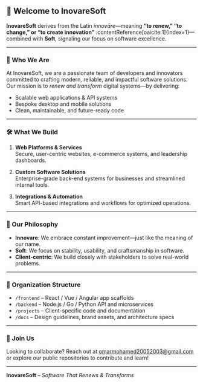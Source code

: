 

## 🚀 Welcome to InovareSoft

**InovareSoft** derives from the Latin *innovāre*—meaning **“to renew,” “to change,” or “to create innovation”** :contentReference[oaicite:1]{index=1}—combined with **Soft**, signaling our focus on software excellence.

---

### 🌟 Who We Are

At InovareSoft, we are a passionate team of developers and innovators committed to crafting modern, reliable, and impactful software solutions. Our mission is to *renew and transform* digital systems—by delivering:

- Scalable web applications & API systems  
- Bespoke desktop and mobile solutions  
- Clean, maintainable, and future-ready code

---

### 🛠 What We Build

1. **Web Platforms & Services**  
   Secure, user-centric websites, e-commerce systems, and leadership dashboards.

2. **Custom Software Solutions**  
   Enterprise-grade back-end systems for businesses and streamlined internal tools.

3. **Integrations & Automation**  
   Smart API-based integrations and workflows for optimized operations.

---

### 🧩 Our Philosophy

- **Innovare**: We embrace constant improvement—just like the meaning of our name.  
- **Soft**: We focus on stability, usability, and craftsmanship in software.  
- **Client-centric**: We build closely with stakeholders to solve real-world problems.  

---

### 📂 Organization Structure

- `/frontend` – React / Vue / Angular app scaffolds  
- `/backend` – Node.js / Go / Python API and microservices  
- `/projects` – Client-specific code and documentation  
- `/docs` – Design guidelines, brand assets, and architecture specs

---

### 🤝 Join Us

Looking to collaborate? Reach out at [omarmohamed20052003@gmail.com](mailto:omarmohamed20052003@gmail.com) or explore our public repositories to contribute and learn!

---

**InovareSoft** – *Software That Renews & Transforms*
